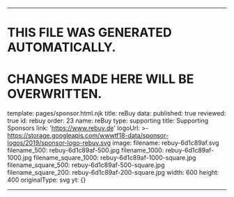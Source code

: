 ----

# THIS FILE WAS GENERATED AUTOMATICALLY.
# CHANGES MADE HERE WILL BE OVERWRITTEN.

template: pages/sponsor.html.njk
title: reBuy
data:
  published: true
  reviewed: true
  id: rebuy
  order: 23
  name: reBuy
  type: supporting
  title: Supporting Sponsors
  link: 'https://www.rebuy.de'
  logoUrl: >-
    https://storage.googleapis.com/wwwtf18-data/sponsor-logos/2019/sponsor-logo-rebuy.svg
  image:
    filename: rebuy-6d1c89af.svg
    filename_500: rebuy-6d1c89af-500.jpg
    filename_1000: rebuy-6d1c89af-1000.jpg
    filename_square_1000: rebuy-6d1c89af-1000-square.jpg
    filename_square_500: rebuy-6d1c89af-500-square.jpg
    filename_square_200: rebuy-6d1c89af-200-square.jpg
    width: 600
    height: 400
    originalType: svg
yt: {}

----

 